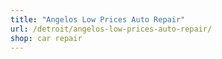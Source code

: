 ```yaml
---
title: "Angelos Low Prices Auto Repair"
url: /detroit/angelos-low-prices-auto-repair/
shop: car repair
---
```

